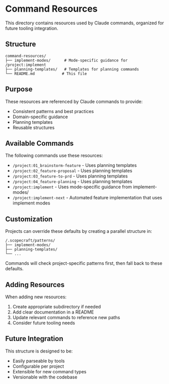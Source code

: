 # Command Resources

This directory contains resources used by Claude commands, organized for future tooling integration.

## Structure

```
command-resources/
├── implement-modes/      # Mode-specific guidance for /project:implement
├── planning-templates/   # Templates for planning commands
└── README.md            # This file
```

## Purpose

These resources are referenced by Claude commands to provide:
- Consistent patterns and best practices
- Domain-specific guidance
- Planning templates
- Reusable structures

## Available Commands

The following commands use these resources:
- `/project:01_brainstorm-feature` - Uses planning templates
- `/project:02_feature-proposal` - Uses planning templates
- `/project:03_feature-to-prd` - Uses planning templates 
- `/project:04_feature-planning` - Uses planning templates
- `/project:implement` - Uses mode-specific guidance from implement-modes/
- `/project:implement-next` - Automated feature implementation that uses implement modes

## Customization

Projects can override these defaults by creating a parallel structure in:
```
/.scopecraft/patterns/
├── implement-modes/
├── planning-templates/
└── ...
```

Commands will check project-specific patterns first, then fall back to these defaults.

## Adding Resources

When adding new resources:
1. Create appropriate subdirectory if needed
2. Add clear documentation in a README
3. Update relevant commands to reference new paths
4. Consider future tooling needs

## Future Integration

This structure is designed to be:
- Easily parseable by tools
- Configurable per project
- Extensible for new command types
- Versionable with the codebase